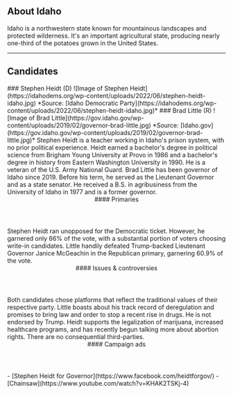 ## About Idaho

Idaho is a northwestern state known for mountainous landscapes and protected wilderness. It's an important agricultural state, producing nearly one-third of the potatoes grown in the United States.

---

## Candidates

<Grid>
  <Box>
    ### Stephen Heidt (D)
    ![Image of Stephen Heidt](https://idahodems.org/wp-content/uploads/2022/06/stephen-heidt-idaho.jpg)
    *Source: [Idaho Democratic Party](https://idahodems.org/wp-content/uploads/2022/06/stephen-heidt-idaho.jpg)*
  </Box>
  <Box>
    ### Brad Little (R)
    ![Image of Brad Little](https://gov.idaho.gov/wp-content/uploads/2019/02/governor-brad-little.jpg)
    *Source: [Idaho.gov](https://gov.idaho.gov/wp-content/uploads/2019/02/governor-brad-little.jpg)*
  </Box>

<Box>
  Stephen Heidt is a teacher working in Idaho's prison system, with no prior
  political experience. Heidt earned a bachelor's degree in political science
  from Brigham Young University at Provo in 1986 and a bachelor's degree in
  history from Eastern Washington University in 1990. He is a veteran of the
  U.S. Army National Guard.
</Box>
<Box>
  Brad Little has been governor of Idaho since 2019. Before his term, he served
  as the Lieutenant Governor and as a state senator. He received a B.S. in
  agribusiness from the University of Idaho in 1977 and is a former governor.
</Box>

<Header>
  #### Primaries
</Header>
<Box>
  Stephen Heidt ran unopposed for the Democratic ticket. However, he garnered
  only 66% of the vote, with a substantial portion of voters choosing write-in
  candidates.
</Box>
<Box>
  Little handily defeated Trump-backed Lieutenant Governor Janice McGeachin in the Republican primary, garnering 60.9% of the vote.
</Box>

<Header>
  #### Issues & controversies
</Header>

  <WideBox>
    Both candidates chose platforms that reflect the traditional values of their respective party. Little boasts about his track record of deregulation and promises to bring law and order to stop a recent rise in drugs. He is not endorsed by Trump. Heidt supports the legalization of marijuana, increased healthcare programs, and has recently begun talking more about abortion rights. There are no consequential third-parties.
  </WideBox>
 
  <Header>
    #### Campaign ads
  </Header>
  <Box>
    - [Stephen Heidt for Governor](https://www.facebook.com/heidtforgov/)
  </Box>
  <Box>
    - [Chainsaw](https://www.youtube.com/watch?v=KHAK2TSKj-4)
  </Box>
</Grid>
